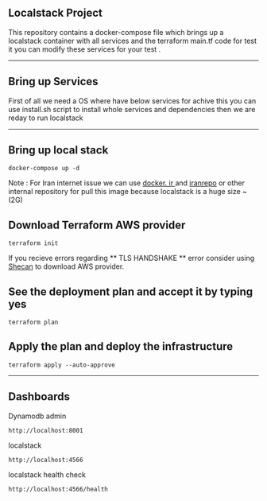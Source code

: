 ## Localstack Project
This repository contains a docker-compose file which brings up a localstack container with all services and the terraform main.tf code for test it you can modify these services for your test .
_____
## Bring up Services
First of all we need a OS where have below services for achive this you can use install.sh script to install whole services and dependencies then we are reday to run localstack 
_____

## Bring up local stack

```
docker-compose up -d
```
Note : 
  For Iran internet issue we can use [docker. ir ](docker.ir)and [iranrepo](iranrepo.ir) or other internal repository for pull this image because localstack is a huge size ~(2G)


## Download Terraform AWS provider

```
terraform init
```
If you recieve errors regarding ** TLS HANDSHAKE ** error consider using [Shecan](https://shecan.ir/) to download AWS provider.
## See the deployment plan and accept it by typing yes

``` 
terraform plan
```

## Apply the plan and deploy the infrastructure

```
terraform apply --auto-approve
```
--------
## Dashboards 

Dynamodb admin
```
http://localhost:8001
```
localstack
```
http://localhost:4566
```
localstack health check
```
http://localhost:4566/health
```
